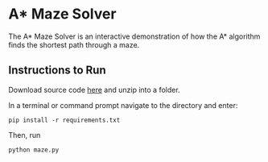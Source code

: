 # A* Maze Solver

The A* Maze Solver is an interactive demonstration of how the A* algorithm finds the shortest path through a maze. 
## Instructions to Run

Download source code [here](https://github.com/JacobHajjar/MazeSolver/archive/refs/heads/main.zip) and unzip into a folder.

In a terminal or command prompt navigate to the directory and enter:
```shell
pip install -r requirements.txt
```
Then, run
```shell
python maze.py
```